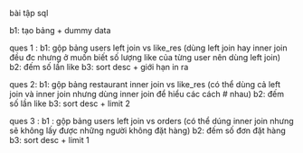 bài tập sql 

b1: tạo bảng + dummy data

ques 1 : 
    b1: gộp bảng users left join vs like_res (dùng left join hay inner join đều đc nhưng ở muốn biết số lượng like của từng user nên dùng left join)
    b2: đếm số lần like
    b3: sort desc + giới hạn in ra 


ques 2:
    b1: gộp bảng restaurant inner join vs like_res (có thể dùng cả left join và inner join nhưng dùng inner join để hiểu các cách # nhau)
    b2: đếm số lần like 
    b3: sort desc + limit 2

ques 3 : 
    b1 : gộp bảng users left join vs orders (có thể dúng inner join nhưng sẽ không lấy được những người không đặt hàng)
    b2: đếm số đơn đặt hàng
    b3: sort desc + limit 1
